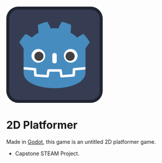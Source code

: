 <!-- PROJECT LOGO -->
![alt text](/icon.svg "optional title")
# 2D Platformer
Made in [Godot](https://godotengine.org/), this game is an untitled 2D platformer game.
- Capstone STEAM Project.
